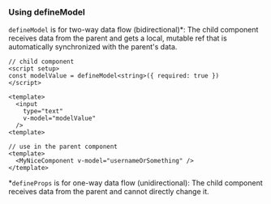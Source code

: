### Using defineModel
`defineModel` is for two-way data flow (bidirectional)*: The child component receives data from the parent and gets a local, mutable ref that is automatically synchronized with the parent's data.
```vue
// child component
<script setup>
const modelValue = defineModel<string>({ required: true })
</script>

<template>
  <input
    type="text"
    v-model="modelValue"
  />
<template>

// use in the parent component
<template>
  <MyNiceComponent v-model="usernameOrSomething" />
</template>
```

*`defineProps` is for one-way data flow (unidirectional): The child component receives data from the parent and cannot directly change it.
